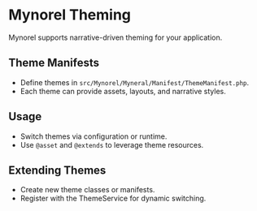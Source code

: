 # Mynorel Theming

Mynorel supports narrative-driven theming for your application.

## Theme Manifests
- Define themes in `src/Mynorel/Myneral/Manifest/ThemeManifest.php`.
- Each theme can provide assets, layouts, and narrative styles.

## Usage
- Switch themes via configuration or runtime.
- Use `@asset` and `@extends` to leverage theme resources.

## Extending Themes
- Create new theme classes or manifests.
- Register with the ThemeService for dynamic switching.
